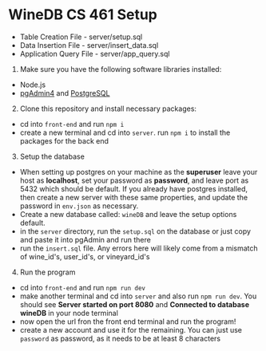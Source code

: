# WineDB CS 461 Setup

* Table Creation File - server/setup.sql
* Data Insertion File - server/insert_data.sql
* Application Query File - server/app_query.sql

1. Make sure you have the following software libraries installed:
* Node.js
* [pgAdmin4](https://www.pgadmin.org/) and [PostgreSQL](https://www.enterprisedb.com/postgresql-tutorial-resources-training-1?uuid=69f95902-b451-4735-b7e4-1b62209d4dfd&campaignId=postgres_rc_17)

2. Clone this repository and install necessary packages:
* cd into `front-end` and run `npm i`
* create a new terminal and cd into `server`. run `npm i` to install the packages for the back end

3. Setup the database
* When setting up postgres on your machine as the **superuser** leave your host as **localhost**, set your password as **password**, and leave port as 5432 which should be default. If you already have postgres installed, then create a new server with these same properties, and update the password in `env.json` as necessary.
* Create a new database called: `wineDB` and leave the setup options default.
* in the `server` directory, run the `setup.sql` on the database or just copy and paste it into pgAdmin and run there
* run the `insert.sql` file. Any errors here will likely come from a mismatch of wine_id's, user_id's, or vineyard_id's

4. Run the program
* cd into `front-end` and run `npm run dev`
* make another terminal and cd into `server` and also run `npm run dev`. You should see **Server started on port 8080** and **Connected to database wineDB** in your node terminal
* now open the url fron the front end terminal and run the program!
* create a new account and use it for the remaining. You can just use `password` as password, as it needs to be at least 8 characters
